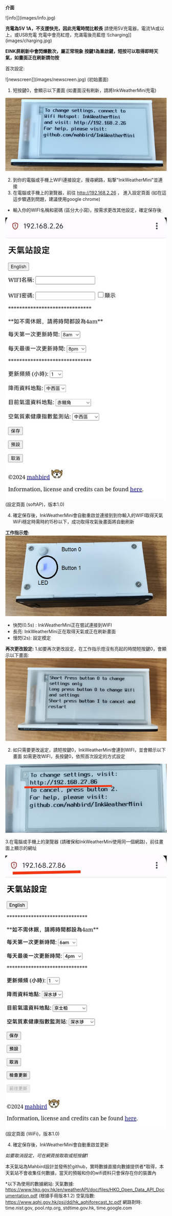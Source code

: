 **介面**


![info]](images/info.jpg)




**充電為5V 1A，不支援快充，因此充電時間比較長**
請使用5V充電器，電流1A或以上，或USB充電
充電中會亮紅燈，充滿電後亮藍燈
![charging]](images/charging.jpg)

**EINK屏刷新中會閃爍數次，屬正常現象**
**按鍵1為重啟鍵，短按可以取得即時天氣，如畫面正在刷新請勿按**




首次設定:

![newscreen]](images/newscreen.jpg)
(初始畫面)

1. 短按鍵0，會顯示以下畫面 (如畫面沒有刷新，請將InkWeatherMini充電)

![softAP](images/softAP.jpg)

2. 到你的電腦或手機上WIFI連接設定，搜尋網路，點撃"InkWeatherMini"並連接
3. 在電腦或手機上的瀏覽器，前往 http://192.168.2.26 ， 進入設定頁面 (如在這這步驟遇到問題，建議使用google chrome)
- 輸入你的WIFI名稱和密碼 (區分大小寫)，按需求更改其他設定，確定保存後


![softAPweb](images/softAPweb.jpg)
(設定頁面 (softAP)，版本1.0)

4. 確定保存後，InkWeatherMini會自動重啟並連接到到你輸入的WIFI取得天氣
WiFi穩定時需時約15秒以下，成功取得攻氣後畫面將自動刷新


**工作指示燈:**
![WorkingLED](images/WorkingLED.jpg)
- 快閃(0.5s) : InkWeatherMini正在嘗試連接到WIFI
- 長亮: InkWeatherMini正在取得天氣或正在刷新畫面
- 慢閃(2s): 設定模定


**再次更改設定:**
1.如要再次更改設定，在工作指示燈沒有亮起的時間短按鍵0，會顯示以下畫面:
![selectscreen](images/selectscreen.jpg)

2. 如只需要更改返定，請短按鍵0，InkWeatherMini會連到WIFI，並會顯示以下畫面
如需更改WIFI，長按鍵0，依照首次設定的方式設定

![wifi](images/wifi.jpg)

3.在電腦或手機上的瀏覽器 (請確保和InkWeatherMini使用同一個網路)，前往畫面上顯示的網址


![wifiweb](images/wifiweb.jpg)
(設定頁面 (WiFi)，版本1.0)

4. 確定保存後，InkWeatherMini會自動重啟並更新


*如要取消設定，可在網頁按取取或短按鍵1*





本天氣站為Mahbird設計並發佈於github，實時數據直接向數據提供者*取得，本天氣站不會收集任何數據，當天的預報和你的wifi資料只會保存在你的裝置內


*以下為使用的數據網站:
天氣數據: https://www.hko.gov.hk/en/weatherAPI/doc/files/HKO_Open_Data_API_Documentation.pdf (根據手冊版本1.2)
空氣指數: https://www.aqhi.gov.hk/psi/dd/hk_aqhiforecast_tc.pdf
網路對時: time.nist.gov, pool.ntp.org, stdtime.gov.hk, time.google.com